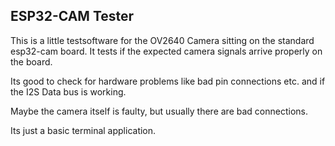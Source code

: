 ## ESP32-CAM Tester

This is a little testsoftware for the OV2640 Camera sitting on the standard esp32-cam board.
It tests if the expected camera signals arrive properly on the board.

Its good to check for hardware problems like bad pin connections etc. and if the I2S Data bus is working.

Maybe the camera itself is faulty, but usually there are bad connections.

Its just a basic terminal application.